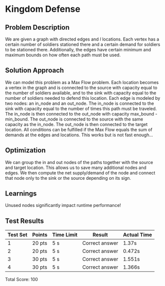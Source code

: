 # Kingdom Defense
## Problem Description
We are given a graph with directed edges and $l$ locations. Each vertex has a certain number of soldiers stationed there and a certain demand for soldiers to be stationed there. Additionally, the edges have certain minimum and maximum bounds on how often each path must be used.

## Solution Approach
We can model this problem as a Max Flow problem. Each location becomes a vertex in the graph and is connected to the source with capacity equal to the number of soldiers available, and to the sink with capacity equal to the number of soldiers needed to defend this location. Each edge is modeled by two nodes: an in_node and an out_node. The in_node is connected to the sink with capacity equal to the number of times this path must be traveled. The in_node is then connected to the out_node with capacity max_bound - min_bound. The out_node is connected to the source with the same capacity as the in_node. The out_node is then connected to the target location. All conditions can be fulfilled if the Max Flow equals the sum of demands at the edges and locations. This works but is not fast enough...

## Optimization
We can group the in and out nodes of the paths together with the source and target location. This allows us to save many additional nodes and edges. We then compute the net supply/demand of the node and connect that node only to the sink or the source depending on its sign.

## Learnings
Unused nodes significantly impact runtime performance!

## Test Results
| Test Set | Points | Time Limit | Result | Actual Time |
|----------|---------|------------|---------|-------------|
| 1 | 20 pts | 5 s | Correct answer | 1.37s |
| 2 | 20 pts | 5 s | Correct answer | 0.472s |
| 3 | 30 pts | 5 s | Correct answer | 1.551s |
| 4 | 30 pts | 5 s | Correct answer | 1.366s |
Total Score: 100

